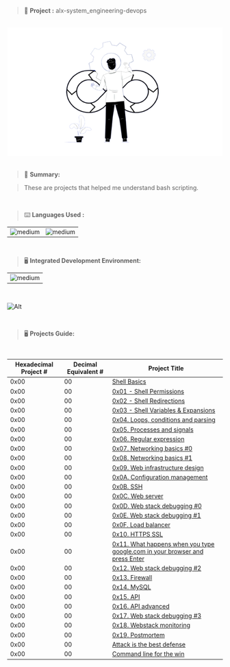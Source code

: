> 🚧 **Project :** alx-system_engineering-devops

<br>

<div>
  <a href="https://github.com/iamnotnato/alx-system_engineering-devops">
    <img src="https://github.com/iamnotnato/alx-system_engineering-devops/blob/master/images/devops.png" alt="Logo" width="600" height="300">
  </a>
</div>

<br>

> 📝 **Summary:**

> These are projects that helped me understand bash scripting.

<br>

> ⌨️ **Languages Used :**

<table>
  <tr>
    <td><img alt="medium" src="https://img.shields.io/badge/Shell_Script-121011?style=for-the-badge&logo=gnu-bash&logoColor=white"></td>
    <td><img alt="medium" src="https://img.shields.io/badge/Markdown-000000?style=for-the-badge&logo=markdown&logoColor=white"></td>
  </tr>
</table>

<br>

> 🖥️ **Integrated Development Environment:**

<table>
  <tr>
<td><img alt="medium" src="https://img.shields.io/badge/Emacs-%237F5AB6.svg?&style=for-the-badge&logo=gnu-emacs&logoColor=white"></td>
  </tr>
</table>

<br>

![Alt](https://repobeats.axiom.co/api/embed/91ac37b53e43b84fc8bee59df74f32cb4c53c465.svg "Repobeats analytics image")


<br>

> 🖥️ **Projects Guide:**

<br>

| Hexadecimal Project # |  Decimal Equivalent # | Project Title                                                                                                                                                |
| --------------------- | --------------------- | ------------------------------------------------------------------------------------------------------------------------------------------------------------ |
|           0x00        |         00            | [Shell Basics](./0x00-shell_basics)                                                                                                                          | 
|           0x00        |         00            | [0x01 - Shell Permissions](./0x01-shell_permissions)                                                                                                         |
|           0x00        |         00            | [0x02 - Shell Redirections](./0x02-shell_redirections)                      	                                                                               | 
|           0x00        |         00            | [0x03 - Shell Variables & Expansions](./0x03-shell_variables_expansions)                                                                                     | 
|           0x00        |         00            | [0x04. Loops, conditions and parsing](./0x04-loops_conditions_and_parsing)                                                                                   | 
|           0x00        |         00            | [0x05. Processes and signals](./0x05-processes_and_signals)                                                                                                  |
|           0x00        |         00            | [0x06. Regular expression](./0x06-regular_expressions)                                                                                                       | 
|           0x00        |         00            | [0x07. Networking basics #0](./0x07-networking_basics)                                                                                                       | 
|           0x00        |         00            | [0x08. Networking basics #1](./0x08-networking_basics_2)                                                                                                     | 
|           0x00        |         00            | [0x09. Web infrastructure design](./0x09-web_infrastructure_design)                                                                                          |
|           0x00        |         00            | [0x0A. Configuration management](./0x0A-configuration_management)                                                                                            | 
|           0x00        |         00            | [0x0B. SSH](./0x0B-ssh)                                                                                                                                      | 
|           0x00        |         00            | [0x0C. Web server](./0x0C-web_server)                                                                                                                        | 
|           0x00        |         00            | [0x0D. Web stack debugging #0](./0x0D-web_stack_debugging_0)                                                                                                 | 
|           0x00        |         00            | [0x0E. Web stack debugging #1](./0x0E-web_stack_debugging_1)                                                                                                 |
|           0x00        |         00            | [0x0F. Load balancer](./0x0F-load_balancer)                                                                                                                  | 
|           0x00        |         00            | [0x10. HTTPS SSL](./0x10-https_ssl)                                                                                                                          | 
|           0x00        |         00            | [0x11. What happens when you type google.com in your browser and press Enter](./0x11-what_happens_when_your_type_google_com_in_your_browser_and_press_enter) |
|           0x00        |         00            | [0x12. Web stack debugging #2](./0x12-web_stack_debugging_2)                                                                                                 | 
|           0x00        |         00            | [0x13. Firewall](./0x13-firewall)                                                                                                                            | 
|           0x00        |         00            | [0x14. MySQL](./0x14-mysql)                                                                                                                                  | 
|           0x00        |         00            | [0x15. API](./0x15-api)                                                                                                                                      |
|           0x00        |         00            | [0x16. API advanced](./0x16-api_advanced)                                                                                                                    | 
|           0x00        |         00            | [0x17. Web stack debugging #3](./0x17-web_stack_debugging_3)                                                                                                 |
|           0x00        |         00            | [0x18. Webstack monitoring](./0x18-webstack_monitoring)                                                                                                      |
|           0x00        |         00            | [0x19. Postmortem](./0x19-postmortem)                                                                                                                        | 
|           0x00        |         00            | [Attack is the best defense](./attack_is_the_best_defense)                                                                                                   | 
|           0x00        |         00            | [Command line for the win](./command_line_for_the_win)                                                                                                       |
